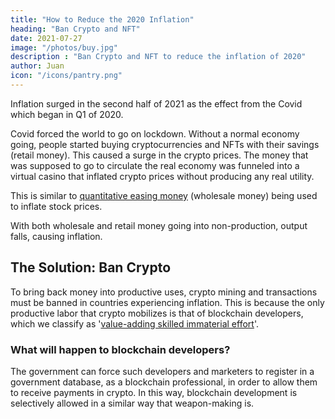 ```yaml
---
title: "How to Reduce the 2020 Inflation"
heading: "Ban Crypto and NFT"
date: 2021-07-27
image: "/photos/buy.jpg"
description : "Ban Crypto and NFT to reduce the inflation of 2020"
author: Juan
icon: "/icons/pantry.png"
---
```



Inflation surged in the second half of 2021 as the effect from the Covid which began in Q1 of 2020. 

Covid forced the world to go on lockdown. Without a normal economy going, people started buying cryptocurrencies and NFTs with their savings (retail money). This caused a surge in the crypto prices. The money that was supposed to go to circulate the real economy was funneled into a virtual casino that inflated crypto prices without producing any real utility.

This is similar to [quantitative easing money](/social/economics/why-qe-failed) (wholesale money) being used to inflate stock prices. 

With both wholesale and retail money going into non-production, output falls, causing inflation. 


## The Solution: Ban Crypto

To bring back money into productive uses, crypto mining and transactions must be banned in countries experiencing inflation. This is because the only productive labor that crypto mobilizes is that of blockchain developers, which we classify as '[value-adding skilled immaterial effort](/social/economics/principles/part-4/chapter-04)'. 


### What will happen to blockchain developers?

The government can force such developers and marketers to register in a government database, as a blockchain professional, in order to allow them to receive payments in crypto. In this way, blockchain development is selectively allowed in a similar way that weapon-making is.



